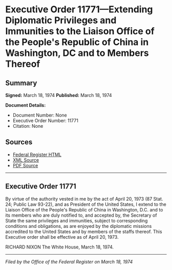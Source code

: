 # Executive Order 11771—Extending Diplomatic Privileges and Immunities to the Liaison Office of the People's Republic of China in Washington, DC and to Members Thereof

## Summary

**Signed:** March 18, 1974
**Published:** March 18, 1974

**Document Details:**
- Document Number: None
- Executive Order Number: 11771
- Citation: None

## Sources
- [Federal Register HTML](https://www.presidency.ucsb.edu/documents/executive-order-11771-extending-diplomatic-privileges-and-immunities-the-liaison-office)
- [XML Source](None)
- [PDF Source](None)

---

## Executive Order 11771

By virtue of the authority vested in me by the act of April 20, 1973 (87 Stat. 24; Public Law 93-22), and as President of the United States, I extend to the Liaison Office of the People's Republic of China in Washington, D.C. and to its members who are duly notified to, and accepted by, the Secretary of State the same privileges and immunities, subject to corresponding conditions and obligations, as are enjoyed by the diplomatic missions accredited to the United States and by members of the staffs thereof. This Executive order shall be effective as of April 20, 1973.

RICHARD NIXON
The White House,
March 18, 1974.

---

*Filed by the Office of the Federal Register on March 18, 1974*

